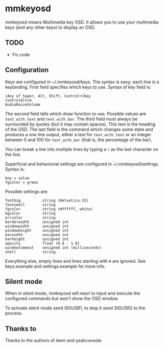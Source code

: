mmkeyosd
========

mmkeyosd means Multimedia key OSD. It allows you
to use your multimedia keys (and any other keys) to display an OSD.

TODO
----
* Fix code

Configuration
-------------
Keys are configured in ~/.mmkeyosd/keys. The syntax is easy; each line 
is a keybinding. First field specifies which keys to use. Syntax of key field is:

	[Any of Super, Alt, Shift, Control+]Key
	ControlAlt+m
	AudioRaiseVolume

The second field tells which draw function to use. Possible values are `text_with_text` and `text_with_bar`.
The third field must always be surrounded by quotes (but it may contain spaces). This 
text is the heading of the OSD. The last field is the command which changes some state
and produces a one line output, either a text for `text_with_text` or an integer between
0 and 100 for `text_with_bar` (that is, the percentage of the bar).

You can break a line into multiple lines by typing a `\` as the last character on the line.

Superficial and behaviorial settings are configured in ~/.mmkeyosd/settings. Syntax is:

	key = value
	fgcolor = green

Possible settings are:

	fontbig          string (Helvetica-15)
	fontsmall        string
	fgcolor          string (#ffffff, white)
	bgcolor          string
	errcolor         string
	borderwidth      unsigned int
	windowwidth      unsigned int
	windowheight     unsigned int
	barwidth         unsigned int
	barheight        unsigned int
	opacity          float (0.0 - 1.0)
	windowtimeout    unsigned int (milliseconds)
	shell            string

Everything else, empty lines and lines starting with `#` are ignored.
See keys.example and settings.example for more info.

Silent mode
-----------

When in silent mode, mmkeyosd will react to input and execute the configured
commands but won't show the OSD window.

To activate silent mode send SIGUSR1, to stop it send SIGUSR2 to the process.

Thanks to
---------
Thanks to the authors of dwm and yeahconsole

